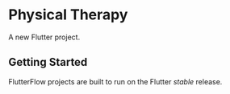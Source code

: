 # Physical Therapy 

A new Flutter project.

## Getting Started

FlutterFlow projects are built to run on the Flutter _stable_ release.
##
